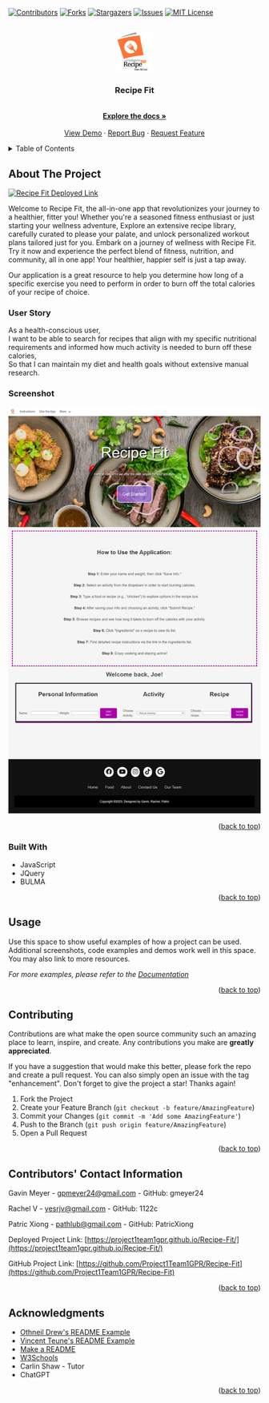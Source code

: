 <!-- Improved compatibility of back to top link: See: https://github.com/othneildrew/Best-README-Template/pull/73 -->
<a name="readme-top"></a>
<!--
*** Thanks for checking out the Best-README-Template. If you have a suggestion
*** that would make this better, please fork the repo and create a pull request
*** or simply open an issue with the tag "enhancement".
*** Don't forget to give the project a star!
*** Thanks again! Now go create something AMAZING! :D
-->



<!-- PROJECT SHIELDS -->
<!--
*** I'm using markdown "reference style" links for readability.
*** Reference links are enclosed in brackets [ ] instead of parentheses ( ).
*** See the bottom of this document for the declaration of the reference variables
*** for contributors-url, forks-url, etc. This is an optional, concise syntax you may use.
*** https://www.markdownguide.org/basic-syntax/#reference-style-links
-->
[![Contributors][contributors-shield]][contributors-url]
[![Forks][forks-shield]][forks-url]
[![Stargazers][stars-shield]][stars-url]
[![Issues][issues-shield]][issues-url]
[![MIT License][license-shield]][license-url]




<!-- PROJECT LOGO -->
<br />
<div align="center">
  <a href="https://github.com/Project1Team1GPR/Recipe-Fit">
    <img src="./assets/images/Logo.png" alt="Logo" width="80" height="80">
  </a>

<h3 align="center">Recipe Fit</h3>

  <p align="center">
    <br />
    <a href="https://github.com/Project1Team1GPR/Recipe-Fit"><strong>Explore the docs »</strong></a>
    <br />
    <br />
    <a href="https://github.com/Project1Team1GPR/Recipe-Fit">View Demo</a>
    ·
    <a href="https://github.com/Project1Team1GPR/Recipe-Fit/issues">Report Bug</a>
    ·
    <a href="https://github.com/Project1Team1GPR/Recipe-Fit/issues">Request Feature</a>
  </p>
</div>



<!-- TABLE OF CONTENTS -->
<details>
  <summary>Table of Contents</summary>
  <ol>
    <li>
      <a href="#about-the-project">About The Project</a>
      <ul>
        <li><a href="#built-with">Built With</a></li>
      </ul>
    </li>
    <li>
      <a href="#getting-started">Getting Started</a>
      <ul>
        <li><a href="#prerequisites">Prerequisites</a></li>
        <li><a href="#installation">Installation</a></li>
      </ul>
    </li>
    <li><a href="#usage">Usage</a></li>
    <li><a href="#roadmap">Roadmap</a></li>
    <li><a href="#contributing">Contributing</a></li>
    <li><a href="#license">License</a></li>
    <li><a href="#contact">Contact</a></li>
    <li><a href="#acknowledgments">Acknowledgments</a></li>
  </ol>
</details>



<!-- ABOUT THE PROJECT -->
## About The Project

[![Recipe Fit Deployed Link][product-screenshot]](https://project1team1gpr.github.io/Recipe-Fit/)

<!-- Here's a blank template to get started: To avoid retyping too much info. Do a search and replace with your text editor for the following: `Project1Team1GPR`, `Recipe-Fit`, `twitter_handle`, `linkedin_username`, `email_client`, `email`, `Recipe Fit`, `project_description` -->

Welcome to Recipe Fit, the all-in-one app that revolutionizes your journey to a healthier, fitter you! Whether you're a seasoned fitness enthusiast or just starting your wellness adventure, Explore an extensive recipe library, carefully curated to please your palate, and unlock personalized workout plans tailored just for you. Embark on a journey of wellness with Recipe Fit. Try it now and experience the perfect blend of fitness, nutrition, and community, all in one app! Your healthier, happier self is just a tap away.

Our application is a great resource to help you determine how long of a specific exercise you need to perform in order to burn off the total calories of your recipe of choice.

### User Story
As a health-conscious user,<br>
I want to be able to search for recipes that align with my specific nutritional requirements and informed how much activity is needed to burn off these calories,<br>
So that I can maintain my diet and health goals without extensive manual research.

### Screenshot
![Alt text](assets/images/screenshot.png)

<p align="right">(<a href="#readme-top">back to top</a>)</p>



### Built With

<!-- * [![Next][Next.js]][Next-url]
* [![React][React.js]][React-url]
* [![Vue][Vue.js]][Vue-url]
* [![Angular][Angular.io]][Angular-url]
* [![Svelte][Svelte.dev]][Svelte-url]
* [![Laravel][Laravel.com]][Laravel-url] -->
<!-- * [![Bootstrap][Bootstrap.com]][Bootstrap-url]
* [![JQuery][JQuery.com]][JQuery-url]
* [![BULMA][bulma.io]][BULMA-url] -->
- JavaScript
- JQuery
- BULMA

<p align="right">(<a href="#readme-top">back to top</a>)</p>



<!-- GETTING STARTED -->
<!-- ## Getting Started

This is an example of how you may give instructions on setting up your project locally.
To get a local copy up and running follow these simple example steps.

### Prerequisites

This is an example of how to list things you need to use the software and how to install them.
* npm
  ```sh
  npm install npm@latest -g
  ```

### Installation

1. Get a free API Key at [https://example.com](https://example.com)
2. Clone the repo
   ```sh
   git clone https://github.com/Project1Team1GPR/Recipe-Fit.git
   ```
3. Install NPM packages
   ```sh
   npm install
   ```
4. Enter your API in `config.js`
   ```js
   const API_KEY = 'ENTER YOUR API';
   ```

<p align="right">(<a href="#readme-top">back to top</a>)</p>  -->



<!-- USAGE EXAMPLES -->
## Usage

Use this space to show useful examples of how a project can be used. Additional screenshots, code examples and demos work well in this space. You may also link to more resources.

_For more examples, please refer to the [Documentation](https://example.com)_

<p align="right">(<a href="#readme-top">back to top</a>)</p>



<!-- ROADMAP -->
<!-- ## Roadmap

- [ ] Feature 1
- [ ] Feature 2
- [ ] Feature 3
    - [ ] Nested Feature

See the [open issues](https://github.com/Project1Team1GPR/Recipe-Fit/issues) for a full list of proposed features (and known issues).

<p align="right">(<a href="#readme-top">back to top</a>)</p> -->



<!-- CONTRIBUTING -->
## Contributing

Contributions are what make the open source community such an amazing place to learn, inspire, and create. Any contributions you make are **greatly appreciated**.

If you have a suggestion that would make this better, please fork the repo and create a pull request. You can also simply open an issue with the tag "enhancement".
Don't forget to give the project a star! Thanks again!

1. Fork the Project
2. Create your Feature Branch (`git checkout -b feature/AmazingFeature`)
3. Commit your Changes (`git commit -m 'Add some AmazingFeature'`)
4. Push to the Branch (`git push origin feature/AmazingFeature`)
5. Open a Pull Request

<p align="right">(<a href="#readme-top">back to top</a>)</p>



<!-- LICENSE -->
<!-- ## License

Distributed under the MIT License. See `LICENSE.txt` for more information.

<p align="right">(<a href="#readme-top">back to top</a>)</p> -->



<!-- CONTACT -->
## Contributors' Contact Information

Gavin Meyer - gpmeyer24@gmail.com - GitHub: gmeyer24

Rachel V - yesrjv@gmail.com - GitHub: 1122c

Patric Xiong - pathlub@gmail.com - GitHub: PatricXiong 

Deployed Project Link: [https://project1team1gpr.github.io/Recipe-Fit/](https://project1team1gpr.github.io/Recipe-Fit/)

GitHub Project Link: [https://github.com/Project1Team1GPR/Recipe-Fit](https://github.com/Project1Team1GPR/Recipe-Fit)

<p align="right">(<a href="#readme-top">back to top</a>)</p>



<!-- ACKNOWLEDGMENTS -->
## Acknowledgments

* [Othneil Drew's README Example](https://github.com/othneildrew/Best-README-Template#best-readme-template)
* [Vincent Teune's README Example](https://github.com/cobalt88/CPS-API)
* [Make a README](https://www.makeareadme.com/)
* [W3Schools](https://www.w3schools.com/)
* Carlin Shaw - Tutor
* ChatGPT 

<p align="right">(<a href="#readme-top">back to top</a>)</p>



<!-- MARKDOWN LINKS & IMAGES -->
<!-- https://www.markdownguide.org/basic-syntax/#reference-style-links -->
[contributors-shield]: https://img.shields.io/github/contributors/Project1Team1GPR/Recipe-Fit.svg?style=for-the-badge
[contributors-url]: https://github.com/Project1Team1GPR/Recipe-Fit/graphs/contributors
[forks-shield]: https://img.shields.io/github/forks/Project1Team1GPR/Recipe-Fit.svg?style=for-the-badge
[forks-url]: https://github.com/Project1Team1GPR/Recipe-Fit/network/members
[stars-shield]: https://img.shields.io/github/stars/Project1Team1GPR/Recipe-Fit.svg?style=for-the-badge
[stars-url]: https://github.com/Project1Team1GPR/Recipe-Fit/stargazers
[issues-shield]: https://img.shields.io/github/issues/Project1Team1GPR/Recipe-Fit.svg?style=for-the-badge
[issues-url]: https://github.com/Project1Team1GPR/Recipe-Fit/issues
[license-shield]: https://img.shields.io/github/license/Project1Team1GPR/Recipe-Fit.svg?style=for-the-badge
[license-url]: https://github.com/Project1Team1GPR/Recipe-Fit/blob/master/LICENSE.txt
[linkedin-shield]: https://img.shields.io/badge/-LinkedIn-black.svg?style=for-the-badge&logo=linkedin&colorB=555
[linkedin-url]: https://linkedin.com/in/linkedin_username
[product-screenshot]: images/screenshot.png
[Next.js]: https://img.shields.io/badge/next.js-000000?style=for-the-badge&logo=nextdotjs&logoColor=white
[Next-url]: https://nextjs.org/
[React.js]: https://img.shields.io/badge/React-20232A?style=for-the-badge&logo=react&logoColor=61DAFB
[React-url]: https://reactjs.org/
[Vue.js]: https://img.shields.io/badge/Vue.js-35495E?style=for-the-badge&logo=vuedotjs&logoColor=4FC08D
[Vue-url]: https://vuejs.org/
[Angular.io]: https://img.shields.io/badge/Angular-DD0031?style=for-the-badge&logo=angular&logoColor=white
[Angular-url]: https://angular.io/
[Svelte.dev]: https://img.shields.io/badge/Svelte-4A4A55?style=for-the-badge&logo=svelte&logoColor=FF3E00
[Svelte-url]: https://svelte.dev/
[Laravel.com]: https://img.shields.io/badge/Laravel-FF2D20?style=for-the-badge&logo=laravel&logoColor=white
[Laravel-url]: https://laravel.com
[Bootstrap.com]: https://img.shields.io/badge/Bootstrap-563D7C?style=for-the-badge&logo=bootstrap&logoColor=white
[Bootstrap-url]: https://getbootstrap.com
[JQuery.com]: https://img.shields.io/badge/jQuery-0769AD?style=for-the-badge&logo=jquery&logoColor=white
[JQuery-url]: https://jquery.com 
[bulma.io]: https://img.shields.bulma.io/badge/
[BULMA-url]: https://bulma.io/ 
